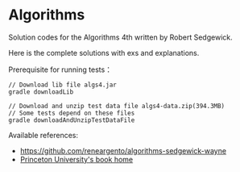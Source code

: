 # Algorithms

Solution codes for the Algorithms 4th written by Robert Sedgewick.

Here is the complete solutions with exs and explanations.

Prerequisite for running tests：

```shell
// Download lib file algs4.jar
gradle downloadLib

// Download and unzip test data file algs4-data.zip(394.3MB)
// Some tests depend on these files
gradle downloadAndUnzipTestDataFile
```

Available references:

* https://github.com/reneargento/algorithms-sedgewick-wayne
* [Princeton University's book home](https://algs4.cs.princeton.edu/home/)
